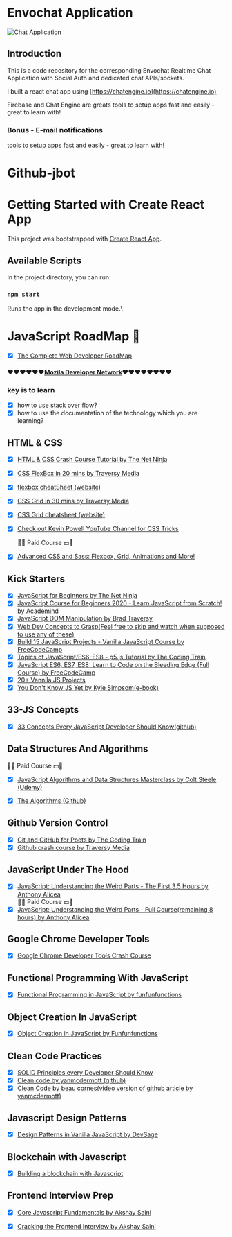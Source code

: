 # Envochat Application

![Chat Application](https://i.ibb.co/GJwyy9m/Bv9-Js3-QLOLY-HD.jpg)

## Introduction

This is a code repository for the corresponding Envochat Realtime Chat Application with Social Auth and dedicated chat APIs/sockets.

I built a react chat app using [https://chatengine.io](https://chatengine.io)

Firebase and Chat Engine are greats tools to setup apps fast and easily - great to learn with!

### Bonus - E-mail notifications

tools to setup apps fast and easily - great to learn with!



# Github-jbot

# Getting Started with Create React App

This project was bootstrapped with [Create React App](https://github.com/facebook/create-react-app).

## Available Scripts

In the project directory, you can run:

### `npm start`

Runs the app in the development mode.\
# JavaScript RoadMap :rocket:

- [x] [The Complete Web Developer RoadMap](https://medium.com/hackernoon/the-2019-web-developer-roadmap-ab89ac3c380e)

#### ❤❤❤❤❤❤[Mozila Developer Network](https://developer.mozilla.org/en-US/docs/Web/JavaScript)❤❤❤❤❤❤❤❤

### key is to learn
- [x] how to use stack over flow?
- [x] how to use the documentation of the technology which you are learning?

## HTML & CSS              
                  
- [x] [HTML & CSS Crash Course Tutorial by The Net Ninja](https://www.youtube.com/playlist?list=PL4cUxeGkcC9ivBf_eKCPIAYXWzLlPAm6G)   
- [x] [CSS FlexBox in 20 mins by Traversy Media](https://www.youtube.com/watch?v=JJSoEo8JSnc)
- [x] [flexbox cheatSheet (website)](http://flexbox.malven.co/)
- [x] [CSS Grid in 30 mins by Traversy Media](https://www.youtube.com/watch?v=jV8B24rSN5o)
- [x] [CSS Grid cheatsheet (website)](http://grid.malven.co/)
- [x] [Check out Kevin Powell YouTube Channel for CSS Tricks](https://www.youtube.com/user/KepowOb)             

     🤑💵 Paid Course 💵🤑                

- [x] [Advanced CSS and Sass: Flexbox, Grid, Animations and More!](https://www.udemy.com/share/101WkwCUcdcV9WQnQ=/)             


## Kick Starters

- [x] [JavaScript for Beginners by The Net Ninja](https://www.youtube.com/playlist?list=PL4cUxeGkcC9i9Ae2D9Ee1RvylH38dKuET)
- [x] [JavaScript Course for Beginners 2020 - Learn JavaScript from Scratch! by Academind](https://youtu.be/2qDywOS7VAc)
- [x] [JavaScript DOM Manipulation by Brad Traversy](https://www.youtube.com/playlist?list=PLjEBqWnjXGvaieUGAESixHWNiE2u4eR5K)
- [x] [Web Dev Concepts to Grasp(Feel free to skip and watch when supposed to use any of these)](https://www.youtube.com/playlist?list=PLjEBqWnjXGvb4ZvWLpHVmi-JwqcqFlufn)
- [x] [Build 15 JavaScript Projects - Vanilla JavaScript Course by FreeCodeCamp](https://www.youtube.com/watch?v=3PHXvlpOkf4)
- [x] [Topics of JavaScript/ES6-ES8 - p5.js Tutorial by The Coding Train](https://www.youtube.com/playlist?list=PLRqwX-V7Uu6YgpA3Oht-7B4NBQwFVe3pr)
- [x] [JavaScript ES6, ES7, ES8: Learn to Code on the Bleeding Edge (Full Course) by FreeCodeCamp](https://youtu.be/nZ1DMMsyVyI)
- [x] [20+ Vannila JS Projects](https://www.youtube.com/playlist?list=PLjEBqWnjXGvbNIcb43GeVx8q8mpeUYe3X)
- [x] [You Don't Know JS Yet by Kyle Simpsom(e-book)](https://github.com/getify/You-Dont-Know-JS)

## 33-JS Concepts
- [x] [33 Concepts Every JavaScript Developer Should Know(github)](https://github.com/leonardomso/33-js-concepts)

## Data Structures And Algorithms     

   🤑💵 Paid Course 💵🤑             
 - [x] [JavaScript Algorithms and Data Structures Masterclass by Colt Steele (Udemy)](https://www.udemy.com/course/js-algorithms-and-data-structures-masterclass/)
 - [x] [The Algorithms (Github)](https://github.com/TheAlgorithms/Javascript)


## Github Version Control

 - [x] [Git and GitHub for Poets by The Coding Train](https://www.youtube.com/playlist?list=PLRqwX-V7Uu6ZF9C0YMKuns9sLDzK6zoiV)
 - [x] [Github crash course by Traversy Media](https://www.youtube.com/watch?v=SWYqp7iY_Tc)
 
## JavaScript Under The Hood
 - [x] [JavaScript: Understanding the Weird Parts - The First 3.5 Hours by Anthony Alicea](https://www.youtube.com/watch?v=Bv_5Zv5c-Ts)                             
   🤑💵 Paid Course 💵🤑                               
 - [x] [JavaScript: Understanding the Weird Parts - Full Course(remaining 8 hours) by Anthony Alicea](https://www.udemy.com/share/101XjU/)
 
## Google Chrome Developer Tools
 - [x] [Google Chrome Developer Tools Crash Course](https://www.youtube.com/watch?v=x4q86IjJFag)
 
 
## Functional Programming With JavaScript
 - [x] [Functional Programming in JavaScript by funfunfunctions](https://www.youtube.com/playlist?list=PL0zVEGEvSaeEd9hlmCXrk5yUyqUag-n84)
 
## Object Creation In JavaScript
 - [x] [Object Creation in JavaScript by Funfunfunctions](https://www.youtube.com/playlist?list=PL0zVEGEvSaeHBZFy6Q8731rcwk0Gtuxub)
 
## Clean Code Practices
 - [x] [SOLID Principles every Developer Should Know](https://blog.bitsrc.io/solid-principles-every-developer-should-know-b3bfa96bb688)
 - [x] [Clean code by yanmcdermott (github) ](https://github.com/ryanmcdermott/clean-code-javascript)
 - [x] [Clean Code by beau cornes(video version of github article by yanmcdermott)](https://www.youtube.com/playlist?list=PLWKjhJtqVAbkK24EaPurzMq0-kw5U9pJh)
 
## Javascript Design Patterns
 - [x] [Design Patterns in Vanilla JavaScript by DevSage](https://www.youtube.com/playlist?list=PLjEBqWnjXGvZtvsys_GyExkBxvyJytT9H)
 
## Blockchain with Javascript
 - [x] [Building a blockchain with Javascript](https://www.youtube.com/playlist?list=PLzvRQMJ9HDiTqZmbtFisdXFxul5k0F-Q4)

## Frontend Interview Prep
 - [x] [Core Javascript Fundamentals by Akshay Saini](https://www.youtube.com/playlist?list=PLlasXeu85E9eLVlWFs-nz5PKXJU4f7Fks)
 - [x] [Cracking the Frontend Interview by Akshay Saini](https://www.youtube.com/playlist?list=PLlasXeu85E9fkCH4XgL2GEh0Bd1IHEaGL)
 
